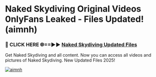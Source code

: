 # Naked Skydiving Original Videos 0nlyFans Leaked - Files Updated! (aimnh)

<h3>🔴 CLICK HERE 🌐==►► <a href="https://tinyurl.com/yckcrads" rel="nofollow">Naked Skydiving Updated Files</a></h3>

Get Naked Skydiving and all content. Now you can access all videos and pictures of Naked Skydiving. New Updated Files 2025!

[![aimnh](https://i.imgur.com/hpKpOFt.gif)](https://tinyurl.com/yckcrads)
